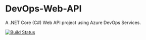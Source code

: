 # DevOps-Web-API
A .NET Core (C#) Web API project using Azure DevOps Services.

[![Build Status](https://dev.azure.com/rickra/DevOps-Web-API/_apis/build/status/rickrain.DevOps-Web-API)](https://dev.azure.com/rickra/DevOps-Web-API/_build/latest?definitionId=3)
